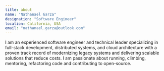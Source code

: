 ```yaml
---
title: about
name: "Nathanael Garza"
designation: "Software Engineer"
location: California, USA
email: "nathanael.garza@outlook.com"
---
```


I am an experienced software engineer and technical leader specializing in full-stack development, distributed systems, and cloud architecture with a proven track record of modernizing legacy systems and delivering scalable solutions that reduce costs. I am passionate about running, climbing, mentoring, refactoring code and contributing to open-source.

